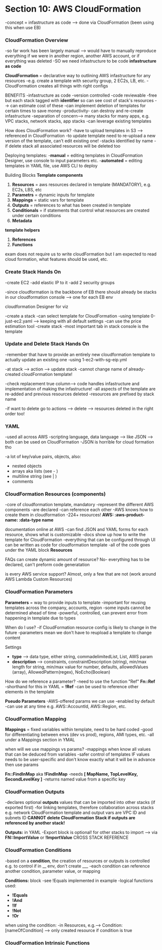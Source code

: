# Section 10: AWS CloudFormation 
-concept = infastructure as code --> done via CloudFormation (been using this when use EB)

### CloudFormation Overview
-so far work has been largely manual --> would have to manually reproduce everything if we were in another region, another AWS account, or if everything was deleted
-SO we need infastructure to be code **infastructure as code**

**CloudFormation** = declarative way to outlining AWS infastructure for any resources 
-e.g. create a template with security group, 2 EĆ2s, LB, etc. 
-CloudFormation creates all things with right configs

BENEFITS
-infastructure as code
-version controlled 
-code reviewable 
-free but each stack tagged with **identifier** so can see cost of stack's resources --> can estimate cost of these 
-can implement deletion of templates for certain times to save money 
-productivity- can destroy and re-create infastructure 
-separation of concern--> many stacks for many apps, e.g. VPC stacks, network stacks, app stacks
-can leverage existing templates

How does CloudFormation work? 
-have to upload templates in S3 --> referenced in CloudFormation 
-to update template need to re-upload a new version of the template, can't edit existing one!
-stacks identified by name 
-if delete stack all associated resources will be deleted too 

Deploying templates: 
-**manual** = editing templates in CloudFormation Designer, use console to input parameters etc. 
-**automated** = editing templates in YAML file, use AWS CLI to deploy

Building Blocks
**Template components** 
1. **Resources** = aws resources declared in template (MANDATORY), e.g. EC2s, LBS, etc
1. **Parametrs** = dynamic inputs for template 
1. **Mappings** = static vars for template 
1. **Outputs** = references to what has been created in template
1. **Conditionals** = if statements that control what resources are created under certain conditions 
1. **Metadata** 

**template helpers** 
1. **References**
1. **Functions** 

exam does not require us to write cloudFormation but I am expected to read cloud formation, what features should be used, etc. 

### Create Stack Hands On 
-create EC2
-add elastic IP to it 
-add 2 security groups 

-since cloudformation is the backbone of EB there should already be stacks in our cloudformation console --> one for each EB env 

cloudformation Designer for viz 

-create a stack 
-can select template for CloudFormation
-using template 0-just-ec2.yaml --> keeping with all default settings
-can use the price estimation tool 
-create stack 
-most important tab in stack console is the template 

### Update and Delete Stack Hands On 
-remember that have to provide an entirely new cloudformation template to actually update an existing one 
-using 1-ec2-with-sg-eip.yml 

-at stack --> action --> update stack 
-cannot change name of already-created cloudFormation template!

-check replacement true column--> code handles infastructure and implementation of making the infastructure! 
-all aspects of the template are re-added and previous resources deleted
-resources are prefixed by stack name

-if want to delete go to actions --> delete --> resources deleted in the right order too! 

### YAML 
-used all across AWS 
-scripting language, data language --> like JSON --> both can be used on CloudFormation
-JSON is horrible for cloud formation tho 

-a lot of key/value pairs, objects, also:
* nested objects
* arrays aka lists (see - )
* multiline string (see | )
* comments 

### CloudFormation Resources (components)
-core of cloudformation template, mandatory 
-represent the different AWS components 
-are declared 
-can reference each other 
-AWS knows how to create them in cloudformation 
-224+ resources! **AWS: :aws-product-name: :data-type name**

documentation online at AWS
-can find JSON and YAML forms for each resource, shows what is customizable 
-docs show up how to write the template for CloudFormation
-everything that can be configured through UI can be written as code for cloudformation template
-all of the code goes under the YAML block **Resources**

FAQs
can create dynamic amount of resource? No- everything has to be declared, can't preform code generatation 

is every AWS service support? Almost, only a few that are not (work around AWS Lambda Custom Resources)

### CloudFormation Parameters 
**Parameters** = way to provide inputs to template 
-important for reusing templates across the company, accounts, region 
-some inputs cannot be determined ahead of time
-powerful, controlled, can prevent error from happening in template due to types

When do I use? 
-if CloudFormation resource config is likely to change in the future 
-parameters mean we don't have to reupload a template to change content


Settings
* **type** --> data type, either string, commadelimitedList, List<type>, AWS param
* **description** --> constraints, constraintDescription (string), min/max length for string, min/max value for number, defaults, allowedValues (array), AllowedPattern(regex), NoEcho(Boolean)

How do we reference a parameter? 
-need to use the function "Ref" **Fn::Ref**
-shorthand for this in YAML = **!Ref**
-can be used to reference other elements in the template

**Pseudo Parameters**
-AWS-offered params we can use 
-enabled by default 
-can use at any time
e.g. AWS::AccountId, AWS::Region, etc.

### CloudFormation Mapping 
**Mappings** = fixed variables within template, need to be hard coded
-good for differentiating between envs (dev vs prod), regions, AMI types, etc. 
-all under a Mappings section in YMAL 

when will we use mappings vs params? 
-mappings when know all values that can be deduced from variables
-safer control of templates
IF values needs to be user-specific and don't know exactly what it will be in advance then use params 

**Fn::FindInMap** aka **!FindInMap** 
-needs **[ MapName, TopLevelKey, SecondLevelKey ]**
-returns named value from a specific key 

### CloudFormation Outputs
-declares optional **outputs** values that can be imported into other stacks (if exported first)
-for linking templates, therefore collaboration across stacks
e.g. network CloudFormation template and output vars are VPC ID and subnets ID
**CANNOT delete CloudFormation Stack if outputs are referenced by another stack!**

**Outputs:** in YAML
-Export block is optional! for other stacks to import --> via **FN::ImportValue** or **!ImportValue**
CROSS STACK REFERENCE

### CloudFormation Conditions 
-based on a **condition**, the creation of resources or outputs is controlled
e.g. to control if in __ env, don't create ___
-each condition can reference another condition, parameter value, or mapping 

**Conditions:** block
-see !Equals implemented in example
-logical functions used: 
* **!Equals**
* **!And**
* **!If**
* **!Not**
* **!Or** 

when using the condition:
-in Resources, e.g.--> Condition: [nameOfCondition] --> only created resource if condition is true

### CloudFormation Intrinsic Functions
